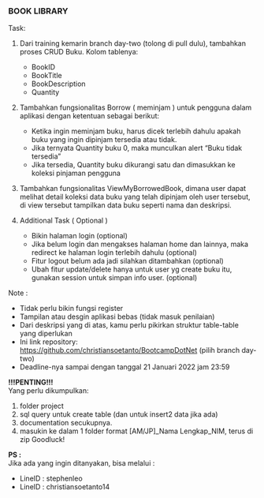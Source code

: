 ### BOOK LIBRARY
Task:  
1.	Dari training kemarin branch day-two (tolong di pull dulu), tambahkan proses CRUD Buku. Kolom tablenya:
	-	BookID
	-	BookTitle
  	-	BookDescription
  	-	Quantity  
2. Tambahkan fungsionalitas Borrow ( meminjam ) untuk pengguna dalam aplikasi dengan ketentuan sebagai berikut:  
  	- Ketika ingin meminjam buku, harus dicek terlebih dahulu apakah buku yang ingin dipinjam tersedia atau tidak.
  	-	Jika ternyata Quantity buku 0, maka munculkan alert “Buku tidak tersedia”
  	-	Jika tersedia, Quantity buku dikurangi satu dan dimasukkan ke koleksi pinjaman pengguna
3.	Tambahkan fungsionalitas ViewMyBorrowedBook, dimana user dapat melihat detail koleksi data buku yang telah dipinjam oleh user tersebut, di view tersebut tampilkan data buku seperti nama dan deskripsi.  

4. Additional Task ( Optional )
	- Bikin halaman login (optional) 
  	- Jika belum login dan mengakses halaman home dan lainnya, maka redirect ke halaman login terlebih dahulu (optional)
  	- Fitur logout belum ada jadi silahkan ditambahkan (optional)
  	- Ubah fitur update/delete hanya untuk user yg create buku itu, gunakan session untuk simpan info user. (optional)  
  
Note :
-	Tidak perlu bikin fungsi register
-	Tampilan atau desgin aplikasi bebas (tidak masuk penilaian)
-	Dari deskripsi yang di atas, kamu perlu pikirkan struktur table-table yang diperlukan
-	Ini link repository: https://github.com/christiansoetanto/BootcampDotNet (pilih branch day-two)  
- 	Deadline-nya sampai dengan tanggal 21 Januari 2022 jam 23:59  

  
**!!!PENTING!!!**  
Yang perlu dikumpulkan:
1.	folder project
2.	sql query untuk create table (dan untuk insert2 data jika ada)
3.	documentation secukupnya.
4.	masukin ke dalam 1 folder format [AM/JP]_Nama Lengkap_NIM, terus di zip
Goodluck!

**PS :**   
Jika ada yang ingin ditanyakan, bisa melalui : 
-	LineID : stephenleo
-	LineID : christiansoetanto14
